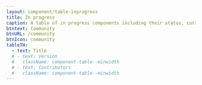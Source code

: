 ```yaml
---
layout: component/table-inprogress
title: In progress
caption: A table of in progress components including their status, current version, and contributors.
btntext: Community
btnURL: /community
btnIcon: community
tableTH:
  - text: Title
  # - text: Version
  #   className: component-table--minwidth
  # - text: Contributors
  #   className: component-table--minwidth
---
```

